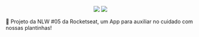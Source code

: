 <p align="center">
  <img src=https://img.shields.io/badge/last%20commit-24%2F04%2F2021-03BB85/>
  <img src=https://img.shields.io/badge/license-MIT-03BB85/>
</p
  
  <img src="./assets/adaptive-icon.png"/>



🌱 Projeto da NLW #05 da Rocketseat, um App para auxiliar no cuidado com nossas plantinhas!

